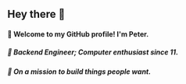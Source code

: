 ## Hey there 👋

#### 👀 Welcome to my GitHub profile! I'm Peter.

##### 🔭 Backend Engineer; Computer enthusiast since 11.
##### 🚀 On a mission to build things people want.
